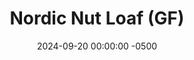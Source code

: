 ---
layout: post
title:  "Nordic Nut Loaf (GF)"
date:   2024-09-20 00:00:00 -0500
categories:
- Recipes
- Bread
permalink: /recipes/nordic-nut-loaf
image: /assets/Food/Bread/Nut Loaf/nut-loaf-cover.jpg
ing: nutloaf-ing
facts: nutloaf-facts
section1: 
start2:  
section2: 
start3: 
section3: 
start4: 
section4: 
start5: 
section5: 
Prep: 15
Rest: 
Cook: 70
Source1: https://nutritionrefined.com/nut-seed-bread/?utm_source=whisk&utm_medium=webapp&utm_campaign=nordic_nut_loaf
Source2: 
whisk: https://s.samsungfood.com/UkLLJ
tags: 
- bread
- loaf
- keto
- nuts
- seeds
- raisins
- almonds
- hazelnuts
- filberts
- oats
- rolled oats
- psyllium husks
- chia seeds
- flaxseeds
- flax seeds
- ground flax
- cinnamon
- sunflower seeds
- pumpkin seeds
- pepitas
Description: This Norwegian bread is naturally Paleo, vegan, and gluten free. It's a simple to make and nutritious bread that's full of healthy fats, fiber, and a decent bit of protein from all the nuts and seeds. As opposed to regular bread, this loaf is dense, crunchy, and chewy, but still delicious when toasted.  It's very versatile, going well topped with hummus, avocado, peanut butter, jam, used for a sandwich, or crumbled onto a salad.
Instructions: 
- Preheat your oven to 350F, and line a 9x5" bread pan with parchment paper<br><br>

- In a food processor, blend the raisins and almonds until finely chopped. Transfer to a bowl<br><br>
- <center><img src="/assets/Food/Bread/Nut Loaf/nut-loaf-processor.jpg" alt="" class="instruction-image"></center><br>

- Add the rest of the dry ingredients to the bowl, and whisk together (or mix with your hands) - flax, oats, sunflower, pumpkin, chia, psyllium, and salt. Optionally, mix in some cinnamon<br><br>
- <center><img src="/assets/Food/Bread/Nut Loaf/nut-loaf-nuts.jpg" alt="" class="instruction-image"></center><br>

- Add the applesauce (or melted coconut oil) to the bowl, and mix in with the nuts. Optionally, mix in some vanilla or almond extract<br><br>

- Warm your water in the microwave to about 100F, and mix into the bowl until you have a thick dough and everything is just soaked<br><br>
- <center><img src="/assets/Food/Bread/Nut Loaf/nut-loaf-bowl.jpg" alt="" class="instruction-image"></center><br>

- Transfer to your bread pan, and press down into a dense, even layer. Place a piece of parchment paper on top, and use it to press the dough down as dense as possible . Smooth out the top<br><br>
- <center><img src="/assets/Food/Bread/Nut Loaf/nut-loaf-raw.jpg" alt="" class="instruction-image"></center><br>

- Bake in the pan for 45 minutes at 350F. After 45 minutes, remove from the pan and place directly onto a baking sheet. Bake for an additional 25 minutes. Transfer to a wire rack to cool<br><br>
- <center><img src="/assets/Food/Bread/Nut Loaf/nut-loaf-baked.jpg" alt="" class="instruction-image"></center><br>

- Let cool completely before slicing. Cut into thin slices with a serrated knife. Don't worry, the slices hold together way better than you'd expect them to<br><br>
- <center><img src="/assets/Food/Bread/Nut Loaf/nut-loaf-sliced.jpg" alt="" class="instruction-image"></center>
---